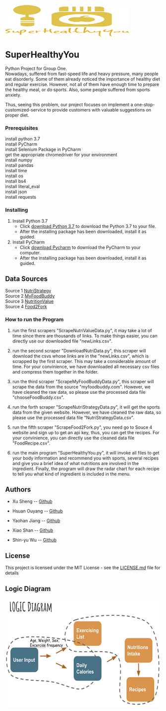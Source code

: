 <img src="SuperHealthyYou.png " width="400" height="100">

# SuperHealthyYou

Python Project for Group One.  
Nowadays, suffered from fast-speed life and heavy pressure, many people eat disorderly. Some of them already noticed the importance of healthy diet and regular exercise. However, not all of them have enough time to prepare the healthy meal, or do sports. Also, some people suffered from sports anxiety.    

Thus, seeing this problem, our project focuses on implement a one-stop-customized-service to provide customers with valuable suggestions on proper diet.

### Prerequisites
install python 3.7  
install PyCharm  
install Selenium Package in PyCharm  
get the appropriate chromedriver for your environment  
install numpy  
install pandas  
install time  
install os  
install bs4  
install literal_eval  
install json  
install requests  

### Installing

1. Install Python 3.7  
   * Click [download Python 3.7](https://www.jetbrains.com/pycharm/) to download the Python 3.7 to your file.  
   * After the installing package has been downloaded, install it as guided.  
2. Install PyCharm  
   * Click [download Pycharm](https://www.python.org/downloads/) to download the PyCharm to your computer.  
   * After the installing package has been downloaded, install it as guided.  

## Data Sources

Source 1 [NutriStrategy](https://www.nutristrategy.com/activitylist.htm)  
Source 2 [MyFoodBuddy](http://www.myfoodbuddy.com/foodCalorieTable.htm)  
Source 3 [NutritionValue](https://www.nutritionvalue.org/)  
Source 4 [Food2Fork](https://www.food2fork.com/about/api)  

### How to run the Program

1. run the first scrapers "ScrapeNutriValueData.py", it may take a lot of time since there are thousands of links. To make things easier, you can directly use our downloaded file "newLinks.csv".

2. run the second scraper "DownloadNutriData.py", this scraper will download the csvs whose links are in the "newLinks.csv", which is scrapped by the first scraper. This may take a considerable amount of time. For your convinience, we have downloaded all necessary csv files and compress them together in the folder.

3. run the third scraper "ScrapeMyFoodBuddyData.py", this scraper will scrape the data from the source "myfoodbuddy.com". However, we have cleaned the raw data, so please use the processed data file "chooseFoodBuddy.csv".

4. run the forth scraper "ScrapeNutriStrategyData.py", it will get the sports data from the given website. However, we have cleaned the raw data, so please use the processed data file "NutriStrategyData.csv".


5. run the fifth scraper "ScrapeFood2Fork.py", you need go to Souce 4 website and sign up to get an api key, thus, you can get the recipes. For your convinience, you can directly use the cleaned data file "FoodRecipe.csv".

6. run the main program "SuperHealthyYou.py", it will invoke all files to get your body information and recommend you with sports, several recipes and give you a brief idea of what nutritions are involved in the ingredient. Finally, the program will draw the radar chart for each recipe to tell you what kind of ingredient is included in the menu.


## Authors

- Xu Sheng -- [Github](https://github.com/FanaticKyo) 

- Hsuan Ouyang -- [Github](https://github.com/hsuan531)

- Yaohan Jiang -- [Github](https://github.com/YaohanJA)

- Xiao Shan -- [Github](https://github.com/katesxiao)

- Shin-yu Wu -- [Github](https://github.com/ai559031)

## License

This project is licensed under the MIT License - see the [LICENSE.md](LICENSE.md) file for details

## Logic Diagram

<img src="logic_diagram.png " width="600" height="350">
